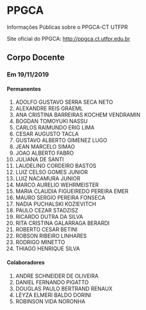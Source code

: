 # PPGCA
Informações Públicas sobre o PPGCA-CT UTFPR


Site oficial do PPGCA: <http://ppgca.ct.utfpr.edu.br>

## Corpo Docente

### Em 19/11/2019

#### Permanentes

1. ADOLFO GUSTAVO SERRA SECA NETO
1. ALEXANDRE REIS GRAEML
1. ANA CRISTINA BARREIRAS KOCHEM VENDRAMIN
1. BOGDAN TOMOYUKI NASSU
1. CARLOS RAIMUNDO ERIG LIMA
1. CESAR AUGUSTO TACLA
1. GUSTAVO ALBERTO GIMENEZ LUGO
1. JEAN MARCELO SIMAO
1. JOAO ALBERTO FABRO
1. JULIANA DE SANTI
1. LAUDELINO CORDEIRO BASTOS
1. LUIZ CELSO GOMES JUNIOR
1. LUIZ NACAMURA JUNIOR
1. MARCO AURELIO WEHRMEISTER
1. MARIA CLAUDIA FIGUEIREDO PEREIRA EMER
1. MAURO SERGIO PEREIRA FONSECA
1. NADIA PUCHALSKI KOZIEVITCH
1. PAULO CEZAR STADZISZ
1. RICARDO DUTRA DA SILVA
1. RITA CRISTINA GALARRAGA BERARDI
1. ROBERTO CESAR BETINI	
1. ROBSON RIBEIRO LINHARES
1. RODRIGO MINETTO
1. THIAGO HENRIQUE SILVA


#### Colaboradores

1. ANDRE SCHNEIDER DE OLIVEIRA
1. DANIEL FERNANDO PIGATTO
1. DOUGLAS PAULO BERTRAND RENAUX
1. LEYZA ELMERI BALDO DORINI
1. ROBINSON VIDA NORONHA

